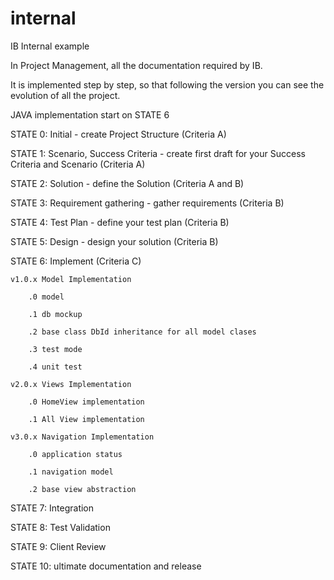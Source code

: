 # internal
IB Internal example

In Project Management, all the documentation required by IB.

It is implemented step by step, so that following the version you can see the evolution of all the project.

JAVA implementation start on STATE 6

STATE 0: Initial - create Project Structure (Criteria A)

STATE 1: Scenario, Success Criteria - create first draft for your Success Criteria and Scenario (Criteria A)

STATE 2: Solution - define the Solution (Criteria A and B)

STATE 3: Requirement gathering - gather requirements  (Criteria B)

STATE 4: Test Plan - define your test plan  (Criteria B)

STATE 5: Design - design your solution  (Criteria B)

STATE 6: Implement (Criteria C)

	v1.0.x Model Implementation
		
		.0 model

		.1 db mockup

		.2 base class DbId inheritance for all model clases

		.3 test mode
	
		.4 unit test
	
	v2.0.x Views Implementation
		
		.0 HomeView implementation

		.1 All View implementation

	v3.0.x Navigation Implementation

		.0 application status

		.1 navigation model

		.2 base view abstraction
 
STATE 7: Integration

STATE 8: Test Validation

STATE 9: Client Review 

STATE 10: ultimate documentation and release